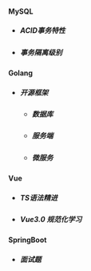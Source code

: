 #### MySQL 

- ##### ACID事务特性

- ##### 事务隔离级别



#### Golang 

- ##### 开源框架

  - ##### 数据库

  - ##### 服务端

  - ##### 微服务

    

#### Vue

- ##### TS语法精进

- ##### Vue3.0 规范化学习



#### SpringBoot

- ##### 面试题